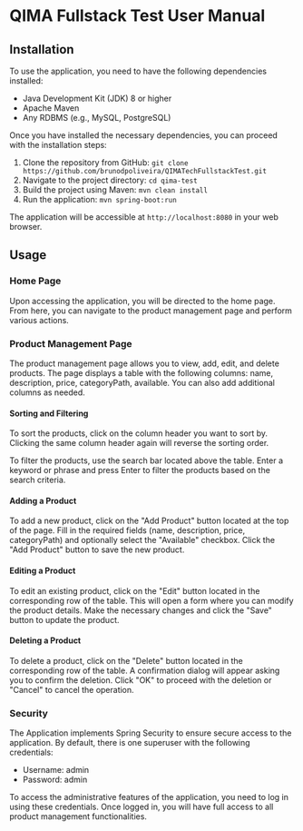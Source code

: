 # QIMA Fullstack Test User Manual

## Installation
To use the application, you need to have the following dependencies installed:

- Java Development Kit (JDK) 8 or higher
- Apache Maven
- Any RDBMS (e.g., MySQL, PostgreSQL)

Once you have installed the necessary dependencies, you can proceed with the installation steps:

1. Clone the repository from GitHub: `git clone https://github.com/brunodpoliveira/QIMATechFullstackTest.git`
2. Navigate to the project directory: `cd qima-test`
3. Build the project using Maven: `mvn clean install`
4. Run the application: `mvn spring-boot:run`

The application will be accessible at `http://localhost:8080` in your web browser.

## Usage
### Home Page
Upon accessing the application, you will be directed to the home page. From here, you can navigate to the product management page and perform various actions.

### Product Management Page
The product management page allows you to view, add, edit, and delete products. The page displays a table with the following columns: name, description, price, categoryPath, available. You can also add additional columns as needed.

#### Sorting and Filtering
To sort the products, click on the column header you want to sort by. Clicking the same column header again will reverse the sorting order.

To filter the products, use the search bar located above the table. Enter a keyword or phrase and press Enter to filter the products based on the search criteria.

#### Adding a Product
To add a new product, click on the "Add Product" button located at the top of the page. Fill in the required fields (name, description, price, categoryPath) and optionally select the "Available" checkbox. Click the "Add Product" button to save the new product.

#### Editing a Product
To edit an existing product, click on the "Edit" button located in the corresponding row of the table. This will open a form where you can modify the product details. Make the necessary changes and click the "Save" button to update the product.

#### Deleting a Product
To delete a product, click on the "Delete" button located in the corresponding row of the table. A confirmation dialog will appear asking you to confirm the deletion. Click "OK" to proceed with the deletion or "Cancel" to cancel the operation.

### Security
The Application implements Spring Security to ensure secure access to the application. By default, there is one superuser with the following credentials:

- Username: admin
- Password: admin

To access the administrative features of the application, you need to log in using these credentials. Once logged in, you will have full access to all product management functionalities.
